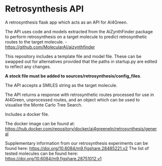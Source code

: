 # Retrosynthesis API
A retrosynthesis flask app which acts as an API for AI4Green.

The API uses code and models extracted from the AiZynthFinder package to perform retrosynthesis on a target molecule to predict retrosynthetic routes to the target molecule. - https://github.com/MolecularAI/aizynthfinder

This repository includes a template file and model file. These can be swapped out for alternatives provided that the paths in startup.py are edited to reflect any changes.

**A stock file must be added to sources/retrosynthesis/config_files**.

The API accepts a SMILES string as the target molecule.

The API returns a response with retrosynthetic routes processed for use in AI4Green, unprocessed routes, and an object which can be used to visualise the Monte Carlo Tree Search.

Includes a docker file.

The docker image can be found at: https://hub.docker.com/repository/docker/ai4greeneln/retrosynthesis/general

Supplementary information from our retrosynthesis experiments can be found here: https://doi.org/10.6084/m9.figshare.28485221.v2
The list of tested molecules can be found here: https://doi.org/10.6084/m9.figshare.28751012.v1
